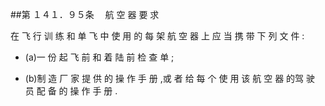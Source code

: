 ##第 １４１．９５条 　航 空 器 要 求

在 飞 行 训 练 和 单 飞 中 使 用 的 每 架 航 空 器 上 应 当 携 带 下 列 文 件 :

- (a)一 份 起 飞 前 和 着 陆 前 检 查 单 ;

- (b)制 造 厂 家 提 供 的 操 作 手 册 ,或 者 给 每 个 使 用 该 航 空 器 的驾 驶 员 配 备 的 操 作 手 册 . 